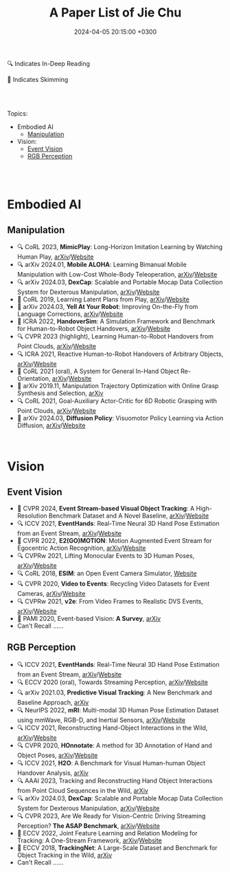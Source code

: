 ﻿---
layout: post
title: A Paper List of Jie Chu
date: 2024-04-05 20:15:00 +0300
description: A paper list of my history reading. Embodied AI, Vision. # Add post description (optional)
img: 2024-04-06-A-Paper-List-of-Jie-Chu/Siping_Campus.jpg # Add image post (optional)
fig-caption: # Add figcaption (optional)
tags: [Research, Embodied AI, Vision]
comments: true
---

🔍 Indicates In-Deep Reading

👀 Indicates Skimming

<!-- more -->
<br><br>

Topics:

- Embodied AI
    - [Manipulation](#manipulation)
- Vision:
  - [Event Vision](#event-vision)
  - [RGB Perception](#rgb-perception)

<br><br>

# Embodied AI

## Manipulation

- 🔍 CoRL 2023, **MimicPlay**: Long-Horizon Imitation Learning by Watching Human Play, [arXiv](https://arxiv.org/abs/2302.12422)/[Website](https://mimic-play.github.io/)
- 🔍 arXiv 2024.01, **Mobile ALOHA**: Learning Bimanual Mobile Manipulation with Low-Cost Whole-Body Teleoperation, [arXiv](https://arxiv.org/abs/2401.02117)/[Website](https://mobile-aloha.github.io/)
- 🔍 arXiv 2024.03, **DexCap**: Scalable and Portable Mocap Data Collection System for Dexterous Manipulation, [arXiv](https://arxiv.org/abs/2403.07788)/[Website](https://dex-cap.github.io/)
- 👀 CoRL 2019, Learning Latent Plans from Play, [arXiv](https://arxiv.org/abs/1903.01973)/[Website](https://learning-from-play.github.io/)
- 👀 arXiv 2024.03, **Yell At Your Robot**: Improving On-the-Fly from Language Corrections, [arXiv](https://arxiv.org/abs/2403.12910)/[Website](https://yay-robot.github.io/)
- 👀 ICRA 2022, **HandoverSim**: A Simulation Framework and Benchmark for Human-to-Robot Object Handovers, [arXiv](https://arxiv.org/abs/2205.09747)/[Website](https://handover-sim.github.io/)
- 🔍 CVPR 2023 (highlight), Learning Human-to-Robot Handovers from Point Clouds, [arXiv](https://arxiv.org/abs/2303.17592)/[Website](https://handover-sim2real.github.io/)
- 🔍 ICRA 2021, Reactive Human-to-Robot Handovers of Arbitrary Objects, [arXiv](https://arxiv.org/abs/2011.08961)/[Website](https://sites.google.com/nvidia.com/handovers-of-arbitrary-objects)
- 👀 CoRL 2021 (oral), A System for General In-Hand Object Re-Orientation, [arXiv](https://arxiv.org/abs/2111.03043)/[Website](https://taochenshh.github.io/projects/in-hand-reorientation)
- 👀 arXiv 2019.11, Manipulation Trajectory Optimization with Online Grasp Synthesis and Selection, [arXiv](https://arxiv.org/abs/1911.10280)
- 🔍 CoRL 2021, Goal-Auxiliary Actor-Critic for 6D Robotic Grasping with Point Clouds, [arXiv](https://arxiv.org/abs/2010.00824)/[Website](https://sites.google.com/view/gaddpg)
- 👀 arXiv 2024.03, **Diffusion Policy**: Visuomotor Policy Learning via Action Diffusion, [arXiv](https://arxiv.org/abs/2303.04137)/[Website](https://diffusion-policy.cs.columbia.edu/)

<br>

# Vision

## Event Vision

- 👀 CVPR 2024, **Event Stream-based Visual Object Tracking**: A High-Resolution Benchmark Dataset and A Novel Baseline, [arXiv](https://arxiv.org/abs/2309.14611)/[Website](https://github.com/Event-AHU/EventVOT_Benchmark?tab=readme-ov-file)
- 🔍 ICCV 2021, **EventHands**: Real-Time Neural 3D Hand Pose Estimation from an Event Stream, [arXiv](https://arxiv.org/abs/2012.06475)/[Website](https://4dqv.mpi-inf.mpg.de/EventHands/)
- 👀 CVPR 2022, **E2(GO)MOTION**: Motion Augmented Event Stream for Egocentric Action Recognition, [arXiv](https://arxiv.org/abs/2112.03596)/[Website](https://github.com/EgocentricVision/N-EPIC-Kitchens)
- 🔍 CVPRw 2021, Lifting Monocular Events to 3D Human Poses, [arXiv](https://arxiv.org/abs/2104.10609)/[Website](https://iit-pavis.github.io/lifting_events_to_3d_hpe/)
- 🔍 CoRL 2018, **ESIM**: an Open Event Camera Simulator, [Website](https://rpg.ifi.uzh.ch/esim.html)
- 🔍 CVPR 2020, **Video to Events**: Recycling Video Datasets for Event Cameras, [arXiv](https://arxiv.org/abs/1912.03095)/[Website](https://github.com/uzh-rpg/rpg_vid2e)
- 🔍 CVPRw 2021, **v2e**: From Video Frames to Realistic DVS Events, [arXiv](https://arxiv.org/abs/2006.07722)/[Website](https://sites.google.com/view/video2events/home)
- 👀 PAMI 2020, Event-based Vision: **A Survey**, [arXiv](https://arxiv.org/abs/1904.08405)
- Can't Recall ......


## RGB Perception

- 🔍 ICCV 2021, **EventHands**: Real-Time Neural 3D Hand Pose Estimation from an Event Stream, [arXiv](https://arxiv.org/abs/2012.06475)/[Website](https://4dqv.mpi-inf.mpg.de/EventHands/)
- 🔍 ECCV 2020 (oral), Towards Streaming Perception, [arXiv](https://arxiv.org/abs/2005.10420)/[Website](https://www.cs.cmu.edu/~mengtial/proj/streaming/)
- 🔍 arXiv 2021.03, **Predictive Visual Tracking**: A New Benchmark and Baseline Approach, [arXiv](https://arxiv.org/abs/2103.04508)
- 🔍 NeurIPS 2022, **mRI**: Multi-modal 3D Human Pose Estimation Dataset using mmWave, RGB-D, and Inertial Sensors, [arXiv](https://arxiv.org/abs/2210.08394)/[Website](https://sizhean.github.io/mri)
- 🔍 ICCV 2021, Reconstructing Hand-Object Interactions in the Wild, [arXiv](https://arxiv.org/abs/2012.09856)/[Website](https://zhec.github.io/rhoi/)
- 🔍 CVPR 2020, **HOnnotate**: A method for 3D Annotation of Hand and Object Poses, [arXiv](https://arxiv.org/abs/1907.01481)/[Website](https://www.tugraz.at/index.php?id=40231)
- 🔍 ICCV 2021, **H2O**: A Benchmark for Visual Human-human Object Handover Analysis, [arXiv](https://arxiv.org/abs/2104.11466)
- 🔍 AAAI 2023, Tracking and Reconstructing Hand Object Interactions from Point Cloud Sequences in the Wild, [arXiv](https://arxiv.org/abs/2209.12009)
- 🔍 arXiv 2024.03, **DexCap**: Scalable and Portable Mocap Data Collection System for Dexterous Manipulation, [arXiv](https://arxiv.org/abs/2403.07788)/[Website](https://dex-cap.github.io/)
- 🔍 CVPR 2023, Are We Ready for Vision-Centric Driving Streaming Perception? **The ASAP Benchmark**, [arXiv](https://arxiv.org/abs/2212.08914)/[Website](https://github.com/JeffWang987/ASAP)
- 👀 ECCV 2022, Joint Feature Learning and Relation Modeling for Tracking: A One-Stream Framework, [arXiv](https://arxiv.org/abs/2203.11991)/[Website](https://github.com/botaoye/OSTrack)
- 👀 ECCV 2018, **TrackingNet**: A Large-Scale Dataset and Benchmark for Object Tracking in the Wild, [arXiv](https://arxiv.org/abs/1803.10794)
- Can't Recall ......